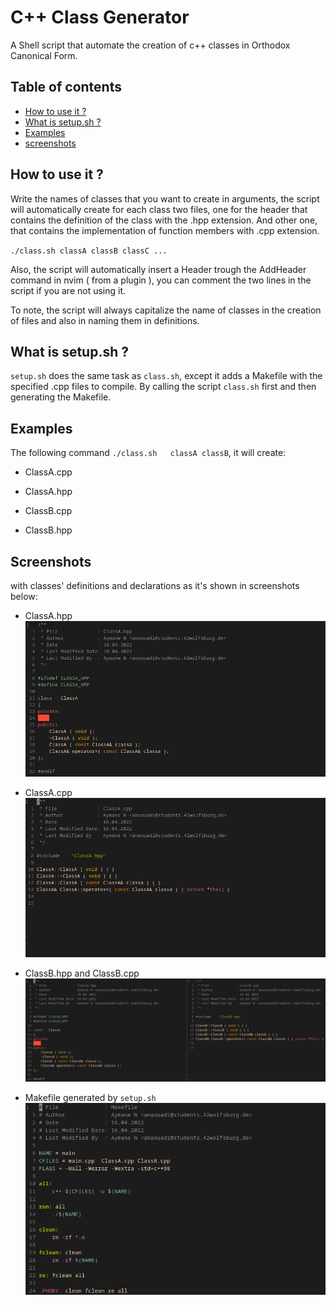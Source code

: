 # C++ Class Generator

A Shell script that automate the creation of c++ classes in Orthodox Canonical Form.

## Table of contents
* [How to use it ?](#use)
* [What is setup.sh ?](#setup.sh)
* [Examples](#examples)
* [screenshots](#screenshots)

<a name="use"></a>
## How to use it ?
Write the names of classes that you want to create in arguments, the script will automatically create for each class two files, one for the header that contains the definition of the class with the .hpp extension. And other one, that contains the implementation of function members with .cpp extension.

`./class.sh	classA classB classC ...`

Also, the script will automatically insert a Header trough the AddHeader command in nvim ( from a plugin ), you can comment the two lines in the script if you are not using it.

To note, the script will always capitalize the name of classes in the creation of files and also in naming them in definitions.

## What is setup.sh ?
`setup.sh` does the same task as `class.sh`, except it adds a Makefile with the specified .cpp files to compile. By calling the script `class.sh` first and then generating the Makefile.

<a name="examples"></a>
## Examples
The following command `./class.sh	classA classB`, it will create:

* ClassA.cpp
* ClassA.hpp

* ClassB.cpp
* ClassB.hpp

<a name="screenshots"></a>
## Screenshots
with classes' definitions and declarations as it's shown in screenshots below:

* ClassA.hpp
![clasAhpp](./screenshots/classAhpp.png)

* ClassA.cpp
![clasAcpp](./screenshots/classAcpp.png)

* ClassB.hpp and ClassB.cpp
![classB](./screenshots/classB.png)

* Makefile generated by `setup.sh`
![Makefile](./screenshots/makefile.png)
